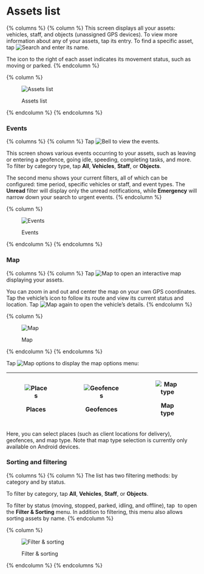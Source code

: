 # Assets list

{% columns %}
{% column %}
This screen displays all your assets: vehicles, staff, and objects (unassigned GPS devices). To view more information about any of your assets, tap its entry. To find a specific asset, tap <img src="attachments/icon2.png" alt="Search" data-size="line"> and enter its name.

The icon to the right of each asset indicates its movement status, such as moving or parked.
{% endcolumn %}

{% column %}
<figure><img src="attachments/Screenshot_20250528_104252-20250528-090654.png" alt="Assets list"><figcaption><p>Assets list</p></figcaption></figure>


{% endcolumn %}
{% endcolumns %}



### Events

{% columns %}
{% column %}
Tap <img src="attachments/icon1.png" alt="Bell" data-size="line"> to view the events.

This screen shows various events occurring to your assets, such as leaving or entering a geofence, going idle, speeding, completing tasks, and more. To filter by category type, tap **All**, **Vehicles**, **Staff**, or **Objects**.

The second menu shows your current filters, all of which can be configured: time period, specific vehicles or staff, and event types. The **Unread** filter will display only the unread notifications, while **Emergency** will narrow down your search to urgent events.
{% endcolumn %}

{% column %}
<figure><img src="attachments/image-20250404-102729.png" alt="Events"><figcaption><p>Events</p></figcaption></figure>


{% endcolumn %}
{% endcolumns %}



### Map

{% columns %}
{% column %}
Tap <img src="attachments/icon4.png" alt="Map" data-size="line"> to open an interactive map displaying your assets.

You can zoom in and out and center the map on your own GPS coordinates. Tap the vehicle’s icon to follow its route and view its current status and location. Tap <img src="attachments/icon4.png" alt="Map" data-size="line"> again to open the vehicle’s details.
{% endcolumn %}

{% column %}
<figure><img src="attachments/image-20250404-102815.png" alt="Map"><figcaption><p>Map</p></figcaption></figure>


{% endcolumn %}
{% endcolumns %}



Tap <img src="attachments/icon5.png" alt="Map options" data-size="line"> to display the map options menu:

| <div><figure><img src="../../../.gitbook/assets/Untitled (2).jpg" alt="Places"><figcaption><p>Places</p></figcaption></figure></div> | <div><figure><img src="../../../.gitbook/assets/Untitled (3).jpg" alt="Geofences"><figcaption><p>Geofences</p></figcaption></figure></div> | <div><figure><img src="../../../.gitbook/assets/Untitled (4).jpg" alt="Map type"><figcaption><p>Map type</p></figcaption></figure></div> |
| ------------------------------------------------------------------------------------------------------------------------------------ | ------------------------------------------------------------------------------------------------------------------------------------------ | ---------------------------------------------------------------------------------------------------------------------------------------- |

Here, you can select places (such as client locations for delivery), geofences, and map type. Note that map type selection is currently only available on Android devices.

### Sorting and filtering

{% columns %}
{% column %}
The list has two filtering methods: by category and by status.

To filter by category, tap **All**, **Vehicles**, **Staff**, or **Objects**.

To filter by status (moving, stopped, parked, idling, and offline), tap <img src="../../../.gitbook/assets/Untitled (2).png" alt="" data-size="line"> to open the **Filter & Sorting** menu. In addition to filtering, this menu also allows sorting assets by name.
{% endcolumn %}

{% column %}
<figure><img src="attachments/image-20250404-102956.png" alt="Filter &#x26; sorting"><figcaption><p>Filter &#x26; sorting</p></figcaption></figure>


{% endcolumn %}
{% endcolumns %}

